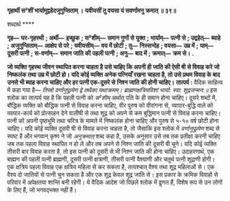 **गृहार्थी स²शीं भार्यामुद्वहेदजुगुप्सिताम् ।** **यवीयसीं तु वयसा यं सवर्णामनु क्रमात् ॥ ३९॥** 

शब्दार्थ **** 

**गृह—** **घर-गृहस्थी** **; अर्थी—** **इच्छुक** **; स²शीम्—** **समान गुणों से युक्त** **; भार्याम्—** **पत्नी से** **; उद्वहेत्—** **ब्याहे** **; अजुगुप्सिताम्—** **आक्षेप से परे** **; यवीयसीम्—** **वय में छोटी** **; तु—** **निस्सन्देह** **; वयसा—** **उम्र में** **; याम्—** **दूसरी पत्नी** **; स-वर्णाम्—** **समान जाति की** **पहली पत्नी** **; अनु—** **बाद में** **; क्रमात्—** **क्रम से।** **.** 

**जो व्यक्ति गृहस्थ जीवन स्थापित करना चाहता है उसे चाहिए कि अपनी ही जाति की ऐसी** **षी से विवाह करे जो निष्कलंक तथा उम्र में छोटी हो। यदि कोई व्यक्ति अनेक पत्नियाँ रखना** **चाहता है, तो उसे प्रथम विवाह के बाद उनसे भी ब्याह करना चाहिए और हर पत्नी एक-दूसरे से** **निश्न जाति की होनी चाहिए।** **तात्पर्य :** वैदिक साहित्य में कहा गया है— *तिस्रो वर्णानुपूव्र्येण द्वे तथैका यथाक्रमम्।* *ब्राह्मणक्षत्रियविशां भार्या: स्वा: शूद्रजन्मन:॥* इस श्लोक का तात्पर्य यह है कि पहली पत्नी को *स²शीम्* अर्थात् पति के ही समान होना चाहिए। दूसरे शब्दों में, बौद्धिक व्यक्ति को बौद्धिक पत्नी से विवाह करना चाहिए, वीर पुरुष को वीरांगना से, व्यापार-बुद्धि वाले को व्यापार-कार्य को प्रोत्साहन देने वालीषी से तथा शूद्र को अपने से कम बुद्धिमान पत्नी से विवाह करना चाहिए। पत्नी को अपनी पृष्ठभूमि तथा चरित्र के मामले में निष्कलंक होना चाहिए और पुरुष से ५-१० वर्ष छोटी होना चाहिए। यदि कोई व्यक्ति दूसरी षी से विवाह करना चाहता है, तो जैसाकि इस श्लोक में *वर्णानुपूव्र्येण* शब्द से स्पष्ट है और भगवान् कृष्ण ने जो *अनुक्रमात्*  शब्द कहा है, उसके अनुसार उसे तब तक प्रतीक्षा करनी चाहिए जब तक पहला विवाह स्थापित न हो ले और तब अपने से निश्न जाति की दूसरी षी चुने। यदि कोई व्यक्ति तीसरी बार विवाह करता है, तो इस पत्नी को दूसरी से भी निश्न जाति की होना चाहिए। उदाहरणार्थ, एक बाह्मण की पहली पत्नी ब्राह्मणी, दूसरी पत्नी क्षत्राणी, तीसरी पत्नी वैश्याणी और चतुर्थ पत्नी शूद्राणी होगी। एक क्षत्रिय पहला विवाह एक क्षत्रिय महिला से कर सकता है, तत्पश्चात् वैश्य तथा शूद्र महिलाओं से। एक वैश्य दो जातियों से पत्नी चुन सकता है और एक शूद्र केवल शूद्र जाति से। इस प्रकार के क्रमिक विवाहों से परिवार में अपेक्षतया शान्ति बनी रहेगी। ये वैदिक आदेश जो पिछले श्लोक में वॢणत हैं, विशेष रूप से उन लोगों के लिए हैं, जो भगवद्भक्त नहीं हैं।  